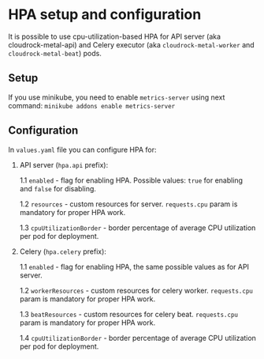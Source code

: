 # HPA setup and configuration

It is possible to use cpu-utilization-based HPA
for API server (aka cloudrock-metal-api) and
Celery executor (aka `cloudrock-metal-worker` and `cloudrock-metal-beat`) pods.

## Setup

If you use minikube, you need to enable `metrics-server` using next command:
`minikube addons enable metrics-server`

## Configuration

In `values.yaml` file you can configure HPA for:

1. API server (`hpa.api` prefix):

    1.1 `enabled` - flag for enabling HPA.
        Possible values: `true` for enabling and `false` for disabling.

    1.2 `resources` - custom resources for server.
        `requests.cpu` param is mandatory for proper HPA work.

    1.3 `cpuUtilizationBorder` - border percentage of
        average CPU utilization per pod for deployment.

1. Celery (`hpa.celery` prefix):

    1.1 `enabled` - flag for enabling HPA, the same possible values as for API server.

    1.2 `workerResources` - custom resources for celery worker.
        `requests.cpu` param is mandatory for proper HPA work.

    1.3 `beatResources` - custom resources for celery beat.
        `requests.cpu` param is mandatory for proper HPA work.

    1.4 `cpuUtilizationBorder` - border percentage of
        average CPU utilization per pod for deployment.
